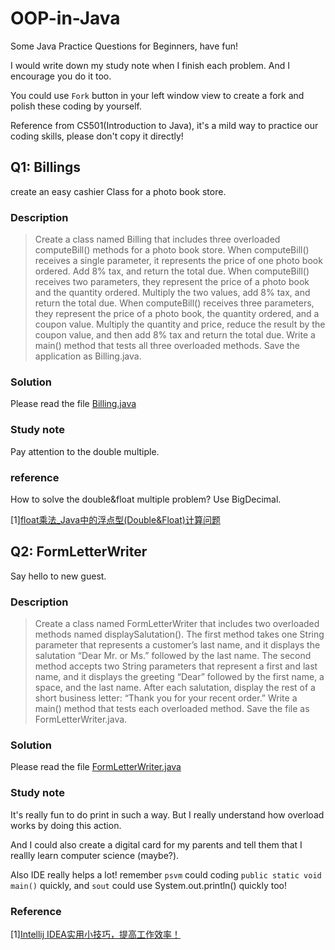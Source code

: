 # OOP-in-Java
Some Java Practice Questions for Beginners, have fun!

I would write down my study note when I finish each problem. And I encourage you do it too. 

You could use   `Fork` button in your left window view to create a fork and polish these coding by yourself.

Reference from CS501(Introduction to Java), it's a mild way to practice our coding skills, please don't copy it directly!

## Q1: Billings 
create an easy cashier Class for a photo book store.

### Description
> Create a class named Billing that includes three overloaded computeBill() methods for a photo book store. When computeBill() receives a single parameter, it represents the price of one photo book ordered. Add 8% tax, and return the total due. When computeBill() receives two parameters, they represent the price of a photo book and the quantity ordered. Multiply the two values, add 8% tax, and return the total due. When computeBill() receives three parameters, they represent the price of a photo book, the quantity ordered, and a coupon value. Multiply the quantity and price, reduce the result by the coupon value, and then add 8% tax and return the total due. Write a main() method that tests all three overloaded methods. Save the application as Billing.java. 

### Solution
Please read the file [Billing.java](https://github.com/Rosecanoe/OOP-in-Java/blob/main/Billing.java)

### Study note
Pay attention to the double multiple.

### reference
How to solve the double&float multiple problem? Use BigDecimal.

[1][float乘法_Java中的浮点型(Double&Float)计算问题](https://blog.csdn.net/weixin_39625008/article/details/114089720)


## Q2: FormLetterWriter
Say hello to new guest.

### Description
> Create a class named FormLetterWriter that includes two overloaded methods named displaySalutation(). The first method takes one String parameter that represents a customer’s last name, and it displays the salutation “Dear Mr. or Ms.” followed by the last name. The second method accepts two String parameters that represent a first and last name, and it displays the greeting “Dear” followed by the first name, a space, and the last name. After each salutation, display the rest of a short business letter: “Thank you for your recent order.” Write a main() method that tests each overloaded method. Save the file as FormLetterWriter.java. 

### Solution
Please read the file [FormLetterWriter.java](https://github.com/Rosecanoe/OOP-in-Java/blob/main/FormLetterWriter.java)

### Study note
It's really fun to do print in such a way. But I really understand how overload works by doing this action.

And I could also create a digital card for my parents and tell them that I reallly learn computer science (maybe?).

Also IDE really helps a lot! remember `psvm` could coding `public static void main()` quickly, and `sout` could use System.out.println() quickly too!

### Reference
[1][Intellij IDEA实用小技巧，提高工作效率！](https://zhuanlan.zhihu.com/p/450723087)
